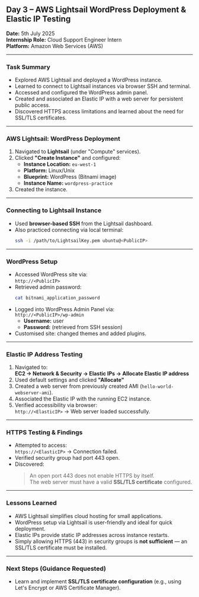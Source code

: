 ## Day 3 – AWS Lightsail WordPress Deployment & Elastic IP Testing  
**Date:** 5th July 2025  
**Internship Role:** Cloud Support Engineer Intern  
**Platform:** Amazon Web Services (AWS)

---

### Task Summary
- Explored AWS Lightsail and deployed a WordPress instance.
- Learned to connect to Lightsail instances via browser SSH and terminal.
- Accessed and configured the WordPress admin panel.
- Created and associated an Elastic IP with a web server for persistent public access.
- Discovered HTTPS access limitations and learned about the need for SSL/TLS certificates.

---

### AWS Lightsail: WordPress Deployment

1. Navigated to **Lightsail** (under "Compute" services).
2. Clicked **"Create Instance"** and configured:
   - **Instance Location:** `eu-west-1`  
   - **Platform:** Linux/Unix  
   - **Blueprint:** WordPress (Bitnami image)  
   - **Instance Name:** `wordpress-practice`
3. Created the instance.

---

### Connecting to Lightsail Instance

- Used **browser-based SSH** from the Lightsail dashboard.
- Also practiced connecting via local terminal:
  ```bash
  ssh -i /path/to/LightsailKey.pem ubuntu@<PublicIP>
  ```

---

### WordPress Setup

- Accessed WordPress site via:  
  `http://<PublicIP>`
- Retrieved admin password:
  ```bash
  cat bitnami_application_password
  ```
- Logged into WordPress Admin Panel via:  
  `http://<PublicIP>/wp-admin`
  - **Username:** user  
  - **Password:** (retrieved from SSH session)
- Customised site: changed themes and added plugins.

---

### Elastic IP Address Testing

1. Navigated to:  
   **EC2 → Network & Security → Elastic IPs → Allocate Elastic IP address**
2. Used default settings and clicked **"Allocate"**
3. Created a web server from previously created AMI (`hello-world-webserver-ami`).
4. Associated the Elastic IP with the running EC2 instance.
5. Verified accessibility via browser:  
   `http://<ElasticIP>` → Web server loaded successfully.

---

### HTTPS Testing & Findings

- Attempted to access:  
  `https://<ElasticIP>` → Connection failed.
- Verified security group had port 443 open.
- Discovered:
  > An open port 443 does not enable HTTPS by itself.  
  > The web server must have a valid **SSL/TLS certificate** configured.

---

### Lessons Learned

- AWS Lightsail simplifies cloud hosting for small applications.
- WordPress setup via Lightsail is user-friendly and ideal for quick deployment.
- Elastic IPs provide static IP addresses across instance restarts.
- Simply allowing HTTPS (443) in security groups is **not sufficient** — an SSL/TLS certificate must be installed.

---

### Next Steps (Guidance Requested)

- Learn and implement **SSL/TLS certificate configuration** (e.g., using Let's Encrypt or AWS Certificate Manager).